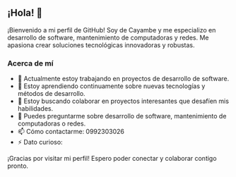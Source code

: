## ¡Hola! 👋

¡Bienvenido a mi perfil de GitHub! Soy de Cayambe y me especializo en desarrollo de software, mantenimiento de computadoras y redes. Me apasiona crear soluciones tecnológicas innovadoras y robustas.

### Acerca de mí
- 🔭 Actualmente estoy trabajando en proyectos de desarrollo de software.
- 🌱 Estoy aprendiendo continuamente sobre nuevas tecnologías y métodos de desarrollo.
- 👯 Estoy buscando colaborar en proyectos interesantes que desafíen mis habilidades.
- 💬 Puedes preguntarme sobre desarrollo de software, mantenimiento de computadoras o redes.
- 📫 Cómo contactarme: 0992303026
- ⚡ Dato curioso: 

¡Gracias por visitar mi perfil! Espero poder conectar y colaborar contigo pronto.
